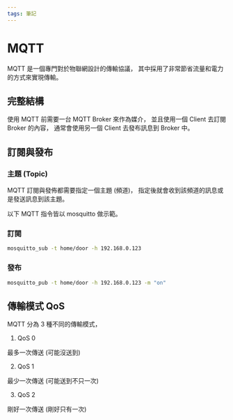 ```yaml
---
tags: 筆記
---
```


# MQTT

MQTT 是一個專門對於物聯網設計的傳輸協議，
其中採用了非常節省流量和電力的方式來實現傳輸。  

## 完整結構

使用 MQTT 前需要一台 MQTT Broker 來作為媒介，
並且使用一個 Client 去訂閱 Broker 的內容，
通常會使用另一個 Client 去發布訊息到 Broker 中。  

## 訂閱與發布

### 主題 (Topic)

MQTT 訂閱與發佈都需要指定一個主題 (頻道)，
指定後就會收到該頻道的訊息或是發送訊息到該主題。  

以下 MQTT 指令皆以 mosquitto 做示範。

### 訂閱

```sh
mosquitto_sub -t home/door -h 192.168.0.123
```

### 發布

```sh
mosquitto_pub -t home/door -h 192.168.0.123 -m "on"
```

## 傳輸模式 QoS

MQTT 分為 3 種不同的傳輸模式，

1. QoS 0

最多一次傳送 (可能沒送到)

2. QoS 1

最少一次傳送 (可能送到不只一次)

3. QoS 2

剛好一次傳送 (剛好只有一次)